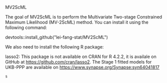 MV2ScML

The goal of MV2ScML is to perform the Multivariate Two-stage Constrained Maximum Likelihood (MV-2ScML) method. You can install it using the following command:

devtools::install_github("lei-fang-stat/MV2ScML")

We also need to install the following R package:

lasso2: This package is not available on CRAN for R 4.2.2, it is availale on GitHub at https://github.com/cran/lasso2.
The Stage 1 fitted models for UKB-PPP are available on https://www.synapse.org/Synapse:syn64041817 
```{sh}
s
```
